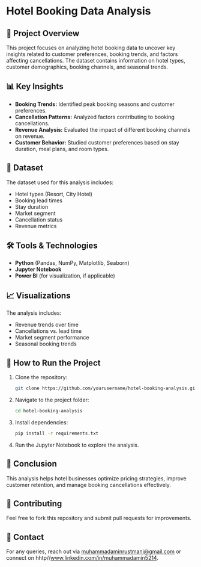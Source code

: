 
# Hotel Booking Data Analysis

## 📌 Project Overview
This project focuses on analyzing hotel booking data to uncover key insights related to customer preferences, booking trends, and factors affecting cancellations. The dataset contains information on hotel types, customer demographics, booking channels, and seasonal trends.

## 📊 Key Insights
- **Booking Trends:** Identified peak booking seasons and customer preferences.
- **Cancellation Patterns:** Analyzed factors contributing to booking cancellations.
- **Revenue Analysis:** Evaluated the impact of different booking channels on revenue.
- **Customer Behavior:** Studied customer preferences based on stay duration, meal plans, and room types.

## 📂 Dataset
The dataset used for this analysis includes:
- Hotel types (Resort, City Hotel)
- Booking lead times
- Stay duration
- Market segment
- Cancellation status
- Revenue metrics

## 🛠️ Tools & Technologies
- **Python** (Pandas, NumPy, Matplotlib, Seaborn)
- **Jupyter Notebook**
- **Power BI** (for visualization, if applicable)

## 📈 Visualizations
The analysis includes:
- Revenue trends over time
- Cancellations vs. lead time
- Market segment performance
- Seasonal booking trends

## 🚀 How to Run the Project
1. Clone the repository:
   ```bash
   git clone https://github.com/yourusername/hotel-booking-analysis.git
   ```
2. Navigate to the project folder:
   ```bash
   cd hotel-booking-analysis
   ```
3. Install dependencies:
   ```bash
   pip install -r requirements.txt
   ```
4. Run the Jupyter Notebook to explore the analysis.

## 📜 Conclusion
This analysis helps hotel businesses optimize pricing strategies, improve customer retention, and manage booking cancellations effectively.

## 🤝 Contributing
Feel free to fork this repository and submit pull requests for improvements.

## 📩 Contact
For any queries, reach out via muhammadaminrustmani@gmail.com or connect on hhtp//www.linkedin.com/in/muhammadamin5214.

